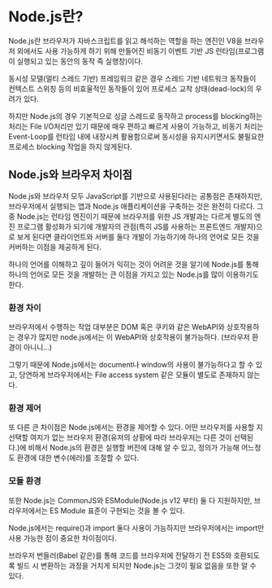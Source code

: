 # Node.js란?

Node.js란 브라우저가 자바스크립트를 읽고 해석하는 역할을 하는 엔진인 V8을 브라우저 외에서도 사용 가능하게 하기 위해 만들어진 비동기 이벤트 기반 JS 런타임(프로그램이 실행되고 있는 동안의 동작 즉 실행창)이다.

동시성 모델(멀티 스레드 기반) 프레임워크 같은 경우 스레드 기반 네트워크 동작들이 컨텍스트 스위칭 등의 비효울적인 동작들이 있어 프로세스 교착 상태(dead-lock)의 우려가 있다.

하지만 Node.js의 경우 기본적으로 싱글 스레드로 동작하고 process를 blocking하는 처리는 File I/O처리만 있기 때문에 매우 편하고 빠르게 사용이 가능하고, 비동기 처리는 Event-Loop를 런타임 내에 내장시켜 활용함으로써 동시성을 유지시키면서도 불필요한 프로세스 blocking 작업을 하지 않게된다.

## Node.js와 브라우저 차이점

Node.js와 브라우저 모두 JavaScript를 기반으로 사용된다라는 공통점은 존재하지만, 브라우저에서 실행되는 앱과 Node.js 애플리케이션을 구축하는 것은 완전히 다르다. 그 중 Node.js는 런타임 엔진이기 때문에 브라우저를 위한 JS 개발과는 다르게 별도의 엔진 프로그램 활성화가 되기에 개발자의 관점(특히 JS를 사용하는 프론트엔드 개발자)으로 보게 된다면 클라이언트와 서버를 둘다 개발이 가능하기에 하나의 언어로 모든 것을 커버하는 이점을 제공하게 된다.

하나의 언어를 이해하고 깊이 들어가 익히는 것이 어려운 것을 알기에 Node.js를 통해 하나의 언어로 모든 것을 개발하는 큰 이점을 가지고 있는 Node.js를 많이 이용하기도 한다.

### 환경 차이

브라우저에서 수행하는 작업 대부분은 DOM 혹은 쿠키와 같은 WebAPI와 상호작용하는 경우가 많지만 node.js에서는 이 WebAPI와 상호작용이 불가능하다. (브라우저 환경이 아니니...)

그렇기 때문에 Node.js에서는 document나 window의 사용이 불가능하다고 할 수 있고, 당연하게 브라우저에서는 File access system 같은 모듈이 별도로 존재하지 않는다.

### 환경 제어

또 다른 큰 차이점은 Node.js에서는 환경을 제어할 수 있다. 어떤 브라우저를 사용할 지 선택할 여지가 없는 브라우저 환경(유저의 상황에 따라 브라우저는 다른 것이 선택된다.)에 비해서 Node.js의 환경은 실행할 버전에 대해 알 수 있고, 정의가 가능해 어느정도 환경에 대한 변수(에러)를 조절할 수 있다.

### 모듈 환경

또한 Node.js는 CommonJS와 ESModule(Node.js v12 부터) 둘 다 지원하지만, 브라우저에서는 ES Module 표준이 구현되는 것을 볼 수 있다.

Node.js에서는 require()과 import 둘다 사용이 가능하지만 브라우저에서는 import만 사용 가능한 점이 중요한 차이점이다.

브라우저 번들러(Babel 같은)를 통해 코드를 브라우저에 전달하기 전 ES5와 호환되도록 빌드 시 변환하는 과정을 거치게 되지만 Node.js는 그것이 필요 없음을 또한 알 수 있다.
